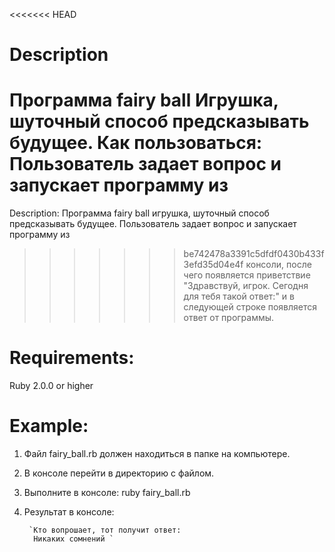 <<<<<<< HEAD
# Description
Программа fairy ball
Игрушка, шуточный способ предсказывать будущее.
Как пользоваться: Пользователь задает вопрос и запускает программу из 
=======
Description: Программа fairy ball
игрушка, шуточный способ предсказывать будущее.
Пользователь задает вопрос и запускает программу из 
>>>>>>> be742478a3391c5dfdf0430b433f3efd35d04e4f
консоли, после чего появляется приветствие "Здравствуй, игрок. Сегодня для тебя такой ответ:"
и в следующей строке появляется ответ от программы.

# Requirements:
Ruby 2.0.0 or higher

# Example:
1. Файл fairy_ball.rb должен находиться в папке на компьютере.
2. В консoле перейти в директорию с файлом.
2. Выполните в консоле: ruby fairy_ball.rb
3. Результат в консоле:

        `Кто вопрошает, тот получит ответ:
         Никаких сомнений `




